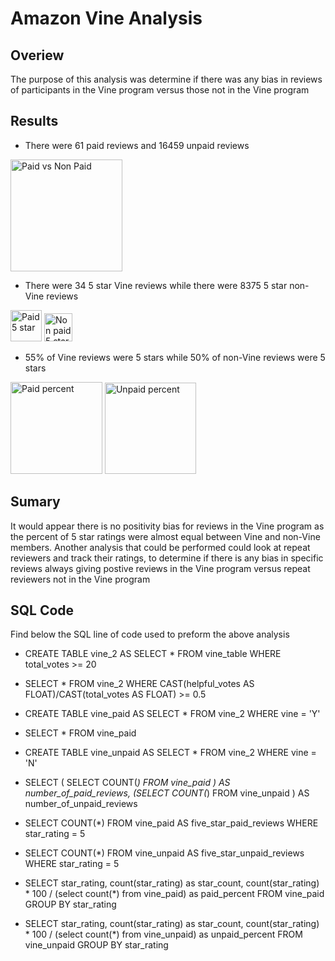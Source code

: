# Amazon Vine Analysis
## Overiew
The purpose of this analysis was determine if there was any bias in reviews of participants in the Vine program versus those not in the Vine program

## Results
- There were 61 paid reviews and 16459 unpaid reviews

<img width="179" alt="Paid vs Non Paid" src="https://user-images.githubusercontent.com/88955412/148657840-c394fc8c-be09-48ef-8244-1672fbb5a484.png">

- There were 34 5 star Vine reviews while there were 8375 5 star non-Vine reviews
<img width="50" alt="Paid 5 star" src="https://user-images.githubusercontent.com/88955412/148657955-a68a032a-fb41-4073-afb0-472a9493a07b.png">
<img width="45" alt="Non paid 5 star" src="https://user-images.githubusercontent.com/88955412/148657967-01eb53b2-84d0-4fe6-8905-28fc15f80c51.png">

- 55% of Vine reviews were 5 stars while 50% of non-Vine reviews were 5 stars
<img width="147" alt="Paid percent" src="https://user-images.githubusercontent.com/88955412/148658053-e78436fa-d021-44bc-8c70-efbc056e5105.png">
<img width="146" alt="Unpaid percent" src="https://user-images.githubusercontent.com/88955412/148658058-ac788e5f-0583-4772-b1b3-3c34629324e5.png">

## Sumary
It would appear there is no positivity bias for reviews in the Vine program as the percent of 5 star ratings were almost equal between Vine and non-Vine members. Another analysis that could be performed could look at repeat reviewers and track their ratings, to determine if there is any bias in specific reviews always giving postive reviews in the Vine program versus repeat reviewers not in the Vine program


## SQL Code

Find below the SQL line of code used to preform the above analysis

- CREATE TABLE vine_2 AS SELECT * FROM vine_table WHERE total_votes >= 20

- SELECT * FROM vine_2 WHERE CAST(helpful_votes AS FLOAT)/CAST(total_votes AS FLOAT) >= 0.5

- CREATE TABLE vine_paid AS SELECT * FROM vine_2 WHERE vine = 'Y'

- SELECT * FROM vine_paid

- CREATE TABLE vine_unpaid AS SELECT * FROM vine_2 WHERE vine = 'N'

- SELECT (
	SELECT COUNT(*) 
	FROM vine_paid
	) AS number_of_paid_reviews,
	(SELECT COUNT(*)
	FROM vine_unpaid
	) AS number_of_unpaid_reviews
	
- SELECT COUNT(*) FROM vine_paid AS five_star_paid_reviews WHERE star_rating = 5

- SELECT COUNT(*) FROM vine_unpaid AS five_star_unpaid_reviews WHERE star_rating = 5

- SELECT star_rating, count(star_rating) as star_count, count(star_rating) * 100 / (select count(*) from vine_paid) as paid_percent FROM vine_paid GROUP BY star_rating

- SELECT star_rating, count(star_rating) as star_count, count(star_rating) * 100 / (select count(*) from vine_unpaid) as unpaid_percent FROM vine_unpaid GROUP BY star_rating
	
